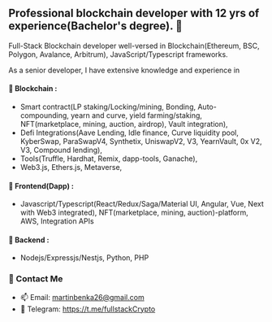 ## Professional blockchain developer with 12 yrs of experience(Bachelor's degree). 🏅
Full-Stack Blockchain developer well-versed in Blockchain(Ethereum, BSC, Polygon, Avalance, Arbitrum), JavaScript/Typescript frameworks.

As a senior developer, I have extensive knowledge and experience in
#### 🌱 Blockchain : 
- Smart contract(LP staking/Locking/mining, Bonding, Auto-compounding, yearn and curve, yield farming/staking, NFT(marketplace, mining, auction, airdrop), Vault integration), 
- Defi Integrations(Aave Lending, Idle finance, Curve liquidity pool, KyberSwap, ParaSwapV4, Synthetix, UniswapV2, V3, YearnVault, 0x V2, V3, Compound lending), 
- Tools(Truffle, Hardhat, Remix, dapp-tools, Ganache),
- Web3.js, Ethers.js, Metaverse, 
#### 🌱 Frontend(Dapp) : 
- Javascript/Typescript(React/Redux/Saga/Material UI, Angular, Vue, Next with Web3 integrated), NFT(marketplace, mining, auction)-platform, AWS, Integration APIs
#### 🌱 Backend : 
- Nodejs/Expressjs/Nestjs, Python, PHP

### 💬 Contact Me
- 📫 Email: martinbenka26@gmail.com
- 💬 Telegram: https://t.me/fullstackCrypto


